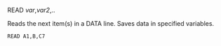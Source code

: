 READ *var*,*var2*,..

Reads the next item(s) in a DATA line.  Saves data in specified variables.

```ecb2
READ A1,B,C7
```
